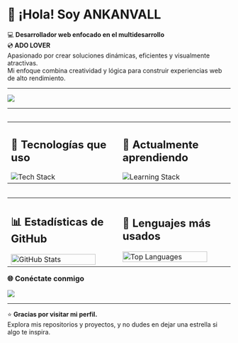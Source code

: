 <h1 align="left">👋 ¡Hola! Soy <strong>ANKANVALL</strong></h1>

<p align="left">
💻 <strong>Desarrollador web enfocado en el multidesarrollo</strong><br>
    💿<strong> ADO LOVER </strong><br>
Apasionado por crear soluciones dinámicas, eficientes y visualmente atractivas.<br>
Mi enfoque combina creatividad y lógica para construir experiencias web de alto rendimiento.
</p>

---

<p align="left">
    <a href="https://spotify-github-profile.kittinanx.com/api/view?uid=12120788821&cover_image=true&theme=spotify-embed&show_offline=false&background_color=4c53b8&interchange=true&mode=dark&bar_color=53b14f&bar_color_cover=true">
     <img src="https://spotify-github-profile.kittinanx.com/api/view?uid=12120788821&cover_image=true&theme=spotify-embed&show_offline=false&background_color=4c53b8&interchange=true&mode=dark&bar_color=53b14f&bar_color_cover=true">
    </a>
</p>
   


---

<table align="left" width="100%">
  <tr>
    <td  width="50%">
      <h2>🚀 Tecnologías que uso</h2>
      <img src="https://skillicons.dev/icons?i=php,laravel,js,tailwind,python,java" alt="Tech Stack" />
    </td>
    <td width="50%">
      <h2>🌱 Actualmente aprendiendo</h2>
      <img src="https://skillicons.dev/icons?i=cpp,cs,linux" alt="Learning Stack" />
    </td>
  </tr>
</table>

---

<table align="left" width="100%">
  <tr>
    <td  width="50%">
      <h2>📊 Estadísticas de GitHub</h2>
      <img src="https://github-readme-stats.vercel.app/api?username=AnkanVall&show_icons=true&theme=tokyonight" alt="GitHub Stats" width="90%" />
    </td>
    <td  width="50%">
      <h2>🧰 Lenguajes más usados</h2>
      <img src="https://github-readme-stats.vercel.app/api/top-langs/?username=AnkanVall&layout=compact&theme=tokyonight" alt="Top Languages" width="90%" />
    </td>
  </tr>
</table>

---



<h3 align="left">🌐 Conéctate conmigo</h3>
<p align="left"><a href="https://skillicons.dev"><img src="https://skillicons.dev/icons?i=linkedin" ></a></p>

---

<p align="left">
⭐ <strong>Gracias por visitar mi perfil.</strong><br>
Explora mis repositorios y proyectos, y no dudes en dejar una estrella si algo te inspira.
</p>
